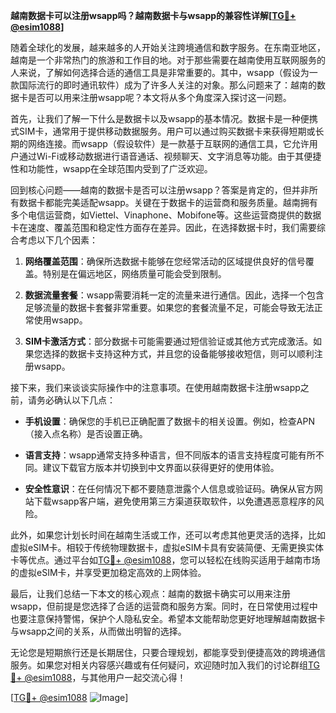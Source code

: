 **越南数据卡可以注册wsapp吗？越南数据卡与wsapp的兼容性详解[[TG💪+ @esim1088](https://t.me/s/esim1088)]**

随着全球化的发展，越来越多的人开始关注跨境通信和数字服务。在东南亚地区，越南是一个非常热门的旅游和工作目的地。对于那些需要在越南使用互联网服务的人来说，了解如何选择合适的通信工具是非常重要的。其中，wsapp（假设为一款国际流行的即时通讯软件）成为了许多人关注的对象。那么问题来了：越南的数据卡是否可以用来注册wsapp呢？本文将从多个角度深入探讨这一问题。

首先，让我们了解一下什么是数据卡以及wsapp的基本情况。数据卡是一种便携式SIM卡，通常用于提供移动数据服务。用户可以通过购买数据卡来获得短期或长期的网络连接。而wsapp（假设软件）是一款基于互联网的通信工具，它允许用户通过Wi-Fi或移动数据进行语音通话、视频聊天、文字消息等功能。由于其便捷性和功能性，wsapp在全球范围内受到了广泛欢迎。

回到核心问题——越南的数据卡是否可以注册wsapp？答案是肯定的，但并非所有数据卡都能完美适配wsapp。关键在于数据卡的运营商和服务质量。越南拥有多个电信运营商，如Viettel、Vinaphone、Mobifone等。这些运营商提供的数据卡在速度、覆盖范围和稳定性方面存在差异。因此，在选择数据卡时，我们需要综合考虑以下几个因素：

1. **网络覆盖范围**：确保所选数据卡能够在您经常活动的区域提供良好的信号覆盖。特别是在偏远地区，网络质量可能会受到限制。
   
2. **数据流量套餐**：wsapp需要消耗一定的流量来进行通信。因此，选择一个包含足够流量的数据卡套餐非常重要。如果您的套餐流量不足，可能会导致无法正常使用wsapp。

3. **SIM卡激活方式**：部分数据卡可能需要通过短信验证或其他方式完成激活。如果您选择的数据卡支持这种方式，并且您的设备能够接收短信，则可以顺利注册wsapp。

接下来，我们来谈谈实际操作中的注意事项。在使用越南数据卡注册wsapp之前，请务必确认以下几点：

- **手机设置**：确保您的手机已正确配置了数据卡的相关设置。例如，检查APN（接入点名称）是否设置正确。
  
- **语言支持**：wsapp通常支持多种语言，但不同版本的语言支持程度可能有所不同。建议下载官方版本并切换到中文界面以获得更好的使用体验。

- **安全性意识**：在任何情况下都不要随意泄露个人信息或验证码。确保从官方网站下载wsapp客户端，避免使用第三方渠道获取软件，以免遭遇恶意程序的风险。

此外，如果您计划长时间在越南生活或工作，还可以考虑其他更灵活的选择，比如虚拟eSIM卡。相较于传统物理数据卡，虚拟eSIM卡具有安装简便、无需更换实体卡等优点。通过平台如[TG💪+ @esim1088](https://t.me/s/esim1088)，您可以轻松在线购买适用于越南市场的虚拟eSIM卡，并享受更加稳定高效的上网体验。

最后，让我们总结一下本文的核心观点：越南的数据卡确实可以用来注册wsapp，但前提是您选择了合适的运营商和服务方案。同时，在日常使用过程中也要注意保持警惕，保护个人隐私安全。希望本文能帮助您更好地理解越南数据卡与wsapp之间的关系，从而做出明智的选择。

无论您是短期旅行还是长期居住，只要合理规划，都能享受到便捷高效的跨境通信服务。如果您对相关内容感兴趣或有任何疑问，欢迎随时加入我们的讨论群组[TG💪+ @esim1088](https://t.me/s/esim1088)，与其他用户一起交流心得！

[[TG💪+ @esim1088](https://t.me/s/esim1088) ![Image](https://i.postimg.cc/4NQfJmqS/Snipaste-2025-05-13-00-14-12.png)]